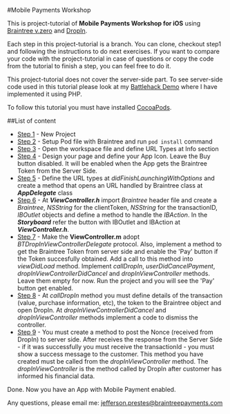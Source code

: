 #Mobile Payments Workshop

This is project-tutorial of **Mobile Payments Workshop for iOS** using [Braintree v.zero](https://www.braintreepayments.com/v.zero) and [DropIn](https://developers.braintreepayments.com/ios+php/guides/drop-in).

Each step in this project-tutorial is a branch. You can clone, checkout step1 and following the instructions to do next exercises. If you want to compare your code with the project-tutorial in case of questions or copy the code from the tutorial to finish a step, you can feel free to do it.

This project-tutorial does not cover the server-side part. To see server-side code used in this tutorial please look at my [Battlehack Demo](https://github.com/jeffprestes/bhdemo) where I have implemented it using PHP.

To follow this tutorial you must have installed [CocoaPods](https://guides.cocoapods.org/using/getting-started.html). 

##List of content

* [Step 1](https://github.com/jeffprestes/iOSVZeroDemo/tree/step1) - New Project
* [Step 2](https://github.com/jeffprestes/iOSVZeroDemo/tree/step2) - Setup Pod file with Braintree and run ``pod install`` command
* [Step 3](https://github.com/jeffprestes/iOSVZeroDemo/tree/step3) - Open the workspace file and define URL Types at Info section
* [Step 4](https://github.com/jeffprestes/iOSVZeroDemo/tree/step4) - Design your page and define your App Icon. Leave the Buy button disabled. It will be enabled when the App gets the Braintree Token from the Server Side.
* [Step 5](https://github.com/jeffprestes/iOSVZeroDemo/tree/step5) - Define the URL types at _didFinishLaunchingWithOptions_ and create a method that opens an URL handled by Braintree class at ***AppDelegate*** class
* [Step 6](https://github.com/jeffprestes/iOSVZeroDemo/tree/step6) - At ***ViewController.h*** import *Braintree* header file and create a *Braintree*, *NSString* for the clientToken, *NSString* for the transactionID, *IBOutlet* objects and define a method to handle the *IBAction*. In the ***Storyboard*** refer the button with IBOutlet and IBAction at ***ViewController.h***.
* [Step 7](https://github.com/jeffprestes/iOSVZeroDemo/tree/step7) - Make the **ViewController.m** adopt *BTDropInViewControllerDelegate* protocol. Also, implement a method to get the Braintree Token from server side and enable the 'Pay' button if the Token succesfully obtained. Add a call to this method into *viewDidLoad* method. Implement *callDropIn*, *userDidCancelPayment*,  *dropInViewControllerDidCancel* and *dropInViewController* methods. Leave them empty for now. Run the project and you will see the 'Pay' button get enabled.
* [Step 8](https://github.com/jeffprestes/iOSVZeroDemo/tree/step8) - At *callDropIn* method you must define details of the transaction (value, purchase information, etc), the token to the Braintree object and open DropIn. At *dropInViewControllerDidCancel* and *dropInViewController* methods implement a code to dismiss the controller.
* [Step 9](https://github.com/jeffprestes/iOSVZeroDemo/tree/step9) - You must create a method to post the Nonce (received from DropIn) to server side. After receives the response from the Server Side - if it was successfully you must receive the transactionId - you must show a success message to the customer. This method you have created must be called from the *dropInViewController* method. The *dropInViewController* is the method called by DropIn after customer has informed his financial data.

Done.
Now you have an App with Mobile Payment enabled.

Any questions, please email me: <jefferson.prestes@braintreepayments.com>